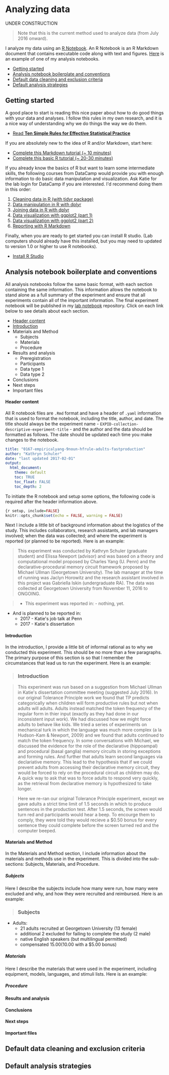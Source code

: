 # Analyzing data 

UNDER CONSTRUCTION

>Note that this is the current method used to analyze data (from July 2016 onward).

I analyze my data using an [R Notebook](http://rmarkdown.rstudio.com/). An R Notebook is an R Markdown document that contains executable code along with text and figures. [Here](https://www.dropbox.com/home/Research/summaries?preview=0010-srt-pilot.html) is an example of one of my analysis notebooks.

- [Getting started](#getting-started)
- [Analysis notebook boilerplate and conventions](#analysis-notebook-conventions)
- [Default data cleaning and exclusion criteria](#default-data-cleaning-and-exclusion-criteria)
- [Default analysis strategies](#default-analysis-strategies)


## Getting started

A good place to start is reading this nice paper about how to do good things with your data and analyses. I follow this rules in my own research, and it is a nice way of understanding why we do things the way we do them.

- [Read **Ten Simple Rules for Effective Statistical Practice**](https://www.dropbox.com/s/v1u7r3ul0e6ur2b/2016-ten-simple-rules-stats.pdf?dl=0)

If you are absolutely new to the idea of R and/or Markdown, start here:

- [Complete this Markdown tutorial (~ 10 minutes)](http://www.markdowntutorial.com)
- [Complete this basic R tutorial (~ 20-30 minutes)](http://tryr.codeschool.com)

If you already know the basics of R but want to learn some intermediate skills, the following courses from DataCamp would provide you with enough information to do basic data manipulation and visualization.  Ask Katie for the lab login for DataCamp if you are interested.  I'd recommend doing them in this order:

1. [Cleaning data in R (with tidyr package)](https://www.datacamp.com/courses/cleaning-data-in-r)
2. [Data manipulation in R with dplyr](https://www.datacamp.com/courses/dplyr-data-manipulation-r-tutorial)
3. [Joining data in R with dplyr](https://www.datacamp.com/courses/joining-data-in-r-with-dplyr)
4. [Data visualization with ggplot2 (part 1)](https://www.datacamp.com/courses/data-visualization-with-ggplot2-1)
5. [Data visualization with ggplot2 (part 2)](https://www.datacamp.com/courses/data-visualization-with-ggplot2-2)
6. [Reporting with R Markdown](https://www.datacamp.com/courses/reporting-with-r-markdown)

Finally, when you are ready to get started you can install R studio. (Lab computers should already have this installed, but you may need to updated to version 1.0 or higher to use R notebooks).

- [Install R Studio](https://www.rstudio.com/products/rstudio/download/)

## Analysis notebook boilerplate and conventions

All analysis notebooks follow the same basic format, with each section containing the same information. This information allows the notebook to stand alone as a full summary of the experiment and ensure that all experiments contain all of the important information.  The final experiment notebook will be published in my [lab notebook](http://kathrynschuler.com/labnotebook) repository. Click on each link below to see details about each section.

- [Header content](#header-content)
- [Introduction](#introduction)
- Materials and Method
    - Subjects
    - Materials
    - Procedure
- Results and analysis
    - Preregistration
    - Participants
    - Data type 1
    - Data type 2
- Conclusions
- Next steps
- Important files

#### Header content

All R notebook files are `.Rmd` format and have a header of `.yaml` information that is used to format the notebook, including the title, author, and date.  The title should always be the experiment name - `EXPID-collection-descriptive-experiment-title` - and the author and the data should be formatted as follows.  The date should be updated each time you make changes to the notebook.

```yaml
title: "0167-empiricalyang-9noun-hfrule-adults-fastproduction"
author: "Kathryn Schuler"
date: "last updated 2017-02-01"
output: 
  html_document:
    theme: default
    toc: TRUE
    toc_float: FALSE
    toc_depth: 2
```

To initiate the R notebook and setup some options, the following code is required after the header information above.

```R
{r setup, include=FALSE}
knitr::opts_chunk$set(echo = FALSE, warning = FALSE)
```

Next I include a little bit of background information about the logistics of the study.  This includes collaborators, research assistants, and lab managers involved; when the data was collected; and where the experiment is reported (or planned to be reported).  Here is an example:

>This experiment was conducted by Kathryn Schuler (graduate student) and Elissa Newport (advisor) and was based on a theory and computational model proposed by Charles Yang (U. Penn) and the declarative-procedural memory circuit framework proposed by Michael Ullman (Georgetown University). The lab manager at the time of running was Jaclyn Horowitz and the research assistant involved in this project was Gabriella Iskin (undergraduate RA).  The data was collected at Georgetown University from November 11, 2016 to ONGOING.

>- This experiment was reported in:
    - nothing, yet.
- And is planned to be reported in:
    - 2017 - Katie's job talk at Penn
    - 2017 - Katie's dissertation

#### Introduction

In the introduction, I provide a little bit of informal rational as to why we conducted this experiment. This should be no more than a few paragraphs.  The primary purpose of this section is so that I remember the circumstances that lead us to run the experiment.  Here is an example:

>### Introduction

>This experiment was run based on a suggestion from Michael Ullman in Katie's dissertation committee meeting (suggested July 2016).  In our original Tolerance Principle work we found that TP predicts categorically when children will form productive rules but not when adults will adults.  Adults instead matched the token frequency of the regular form in thier input (exactly as they had done in our inconsistent input work).  We had discussed how we might force adults to behave like kids.  We tried a series of experiments on mechanical turk in which the language was much more complex (a la Hudson-Kam & Newport, 2009) and we found that adults continued to match the token frequency. In some conversations with Michael, we discussed the evidence for the role of the declarative (hippoampal) and procedural (basal ganglia) memory circuits in storing exceptions and forming rules. And further that adults learn second languages via declariative memory.  This lead to the hypothesis that if we could prevent adults from accessing their declarative memory circuit, they would be forced to rely on the procedural circuit as children may do.  A quick way to ask that was to force adults to respond very quickly, as the retrieval from declarative memory is hypothesized to take longer.

>Here we re-ran our original Tolerance Principle experiment, except we gave adults a strict time limit of 1.5 seconds in which to produce sentences in the production test. After 1.5 seconds, the screen would turn red and participants would hear a beep. To encourge them to comply, they were told they would recieve a $0.50 bonus for every sentence they could complete before the screen turned red and the computer beeped.

#### Materials and Method

In the Materials and Method section, I include information about the materials and methods use in the experiment. This is divided into the sub-sections: Subjects, Materials, and Procedure.

##### Subjects

Here I describe the subjects include how many were run, how many were excluded and why, and how they were recruited and reimbursed. Here is an example:

>### Subjects
- Adults:
    - 21 adults recruited at Georgetown University (13 female)
    - additional 2 excluded for failing to complete the study (2 male)
    - native English speakers (but multilingual permitted)
    - compensated $15.00 ($10.00 with a $5.00 bonus)

##### Materials

Here I describe the materials that were used in the experiment, including equipment, models, languages, and stimuli lists.  Here is an example:


##### Procedure

#### Results and analysis


#### Conclusions
#### Next steps
#### Important files





## Default data cleaning and exclusion criteria


## Default analysis strategies

